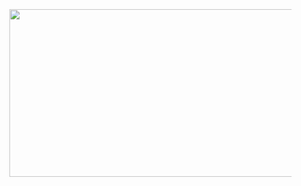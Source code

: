 <a href="https://www.gitanimals.org/en_US?utm_medium=image&utm_source=hyerimmmmm&utm_content=farm">
<img
  src="https://render.gitanimals.org/farms/hyerimmmmm"
  width="1200"
  height="300"
/>
</a>
